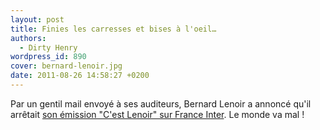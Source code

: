 ```yaml
---
layout: post
title: Finies les carresses et bises à l'oeil…
authors:
  - Dirty Henry
wordpress_id: 890
cover: bernard-lenoir.jpg
date: 2011-08-26 14:58:27 +0200
---
```


Par un gentil mail envoyé à ses auditeurs, Bernard Lenoir a annoncé qu'il
arrêtait
[son émission "C'est Lenoir" sur France Inter](http://fr.wikipedia.org/wiki/C'est_Lenoir).
Le monde va mal !
